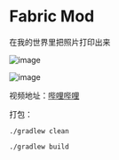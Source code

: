 # Fabric Mod

在我的世界里把照片打印出来

![image](https://user-images.githubusercontent.com/4596561/236496104-4ca5cae2-3084-4712-8887-7f3579a4fca6.png)

![image](https://user-images.githubusercontent.com/4596561/236496220-b006dfbe-69a4-4ff3-ae20-615ed42cd026.png)



视频地址：[哔哩哔哩](https://www.bilibili.com/video/BV1QL411a7Hw/)


打包：
```
./gradlew clean

./gradlew build
```




